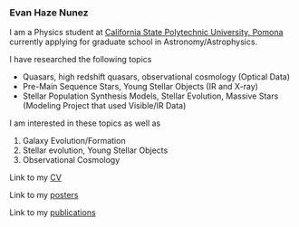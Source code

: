 ### Evan Haze Nunez
I am a Physics student at [California State Polytechnic University, Pomona](https://www.cpp.edu/) currently applying for graduate school in Astronomy/Astrophysics.

I have researched the following topics
- Quasars, high redshift quasars, observational cosmology (Optical Data)
- Pre-Main Sequence Stars, Young Stellar Objects (IR and X-ray)
- Stellar Population Synthesis Models, Stellar Evolution, Massive Stars (Modeling Project that used Visible/IR Data)

I am interested in these topics as well as 
1. Galaxy Evolution/Formation
2. Stellar evolution, Young Stellar Objects
4. Observational Cosmology

Link to my [CV](CV.md)

Link to my [posters](posters.md)

Link to my [publications](publications.md)
